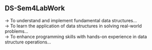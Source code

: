 ## DS-Sem4LabWork 
-> To understand and implement fundamental data structures...
<br>
-> To learn the application of data structures in solving real-world problems...
<br>
-> To enhance programming skills with hands-on experience in data structure operations...
